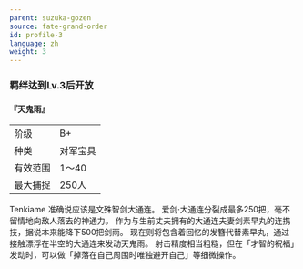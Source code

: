 ```yaml
---
parent: suzuka-gozen
source: fate-grand-order
id: profile-3
language: zh
weight: 3
---
```


### 羁绊达到Lv.3后开放

#### 『天鬼雨』

<table>
  <tr><td>阶级</td><td>B+</td></tr>
  <tr><td>种类</td><td>对军宝具</td></tr>
  <tr><td>有效范围</td><td>1～40</td></tr>
  <tr><td>最大捕捉</td><td>250人</td></tr>
</table>

Tenkiame
准确说应该是文殊智剑大通连。
爱剑·大通连分裂成最多250把，毫不留情地向敌人落去的神通力。
作为与生前丈夫拥有的大通连夫妻剑素早丸的连携技，据说本来能降下500把剑雨。
现在则将包含着回忆的发簪代替素早丸，通过接触漂浮在半空的大通连来发动天鬼雨。
射击精度相当粗糙，但在「才智的祝福」发动时，可以做「掉落在自己周围时唯独避开自己」等细微操作。
